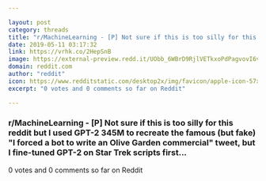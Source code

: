 ```yaml
---

layout: post
category: threads
title: "r/MachineLearning - [P] Not sure if this is too silly for this reddit but I used GPT-2 345M to recreate the famous (but fake) \"I forced a bot to write an Olive Garden commercial\" tweet, but I fine-tuned GPT-2 on Star Trek scripts first..."
date: 2019-05-11 03:17:32
link: https://vrhk.co/2HepSnB
image: https://external-preview.redd.it/UObb_6WBrD9RjlVETkxoPdPagvovI6vfIS7hz_3UzWc.jpg?auto=webp&s=9b31b257f844c17b3153c45a2f863db112b71fa6
domain: reddit.com
author: "reddit"
icon: https://www.redditstatic.com/desktop2x/img/favicon/apple-icon-57x57.png
excerpt: "0 votes and 0 comments so far on Reddit"

---
```


### r/MachineLearning - [P] Not sure if this is too silly for this reddit but I used GPT-2 345M to recreate the famous (but fake) "I forced a bot to write an Olive Garden commercial" tweet, but I fine-tuned GPT-2 on Star Trek scripts first...

0 votes and 0 comments so far on Reddit